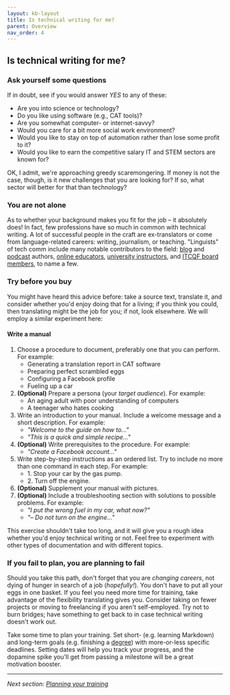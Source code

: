 ```yaml
---
layout: kb-layout
title: Is technical writing for me?
parent: Overview
nav_order: 4
---
```


## Is technical writing for me?

### Ask yourself some questions

If in doubt, see if you would answer *YES* to any of these:  

* Are you into science or technology?
* Do you like using software (e.g., CAT tools)?
* Are you somewhat computer- or internet-savvy?
* Would you care for a bit more social work environment?
* Would you like to stay on top of automation rather than lose some profit to it?
* Would you like to earn the competitive salary IT and STEM sectors are known for?

OK, I admit, we're approaching greedy scaremongering. If money is not the case, though, is it new challenges that you are looking for? If so, what sector will better for that than technology?  

### You are not alone

As to whether your background makes you fit for the job – it absolutely does! In fact, few professions have so much in common with technical writing. A lot of successful people in the craft are ex-translators or come from language-related careers: writing, journalism, or teaching. "Linguists" of tech comm include many notable contributors to the field: [blog](https://idratherbewriting.com/aboutme/) and [podcast](https://techwriterkoduje.pl/) authors, [online educators](https://www.udemy.com/user/ugurakinci/), [university instructors](https://www.vistula.edu.pl/o-nas/kadra/mgr-daniel-barrio-fierro/), and [ITCQF board members](https://itcqf.org/board/), to name a few.  

### Try before you buy

You might have heard this advice before: take a source text, translate it, and consider whether you'd enjoy doing that for a living; if you think you could, then translating might be the job for you; if not, look elsewhere. We will employ a similar experiment here:    

#### Write a manual

1. Choose a procedure to document, preferably one that you can perform. For example:
   * Generating a translation report in CAT software
   * Preparing perfect scrambled eggs
   * Configuring a Facebook profile
   * Fueling up a car
2. **(Optional)** Prepare a persona (your *target audience*). For example:
   * An aging adult with poor understanding of computers
   * A teenager who hates cooking
3. Write an introduction to your manual. Include a welcome message and a short description. For example:
   * *"Welcome to the guide on how to..."*
   * *"This is a quick and simple recipe..."*
4. **(Optional)** Write prerequisites to the procedure. For example:
   * *"Create a Facebook account..."*
5. Write step-by-step instructions as an ordered list. Try to include no more than one command in each step. For example:
   * 1\. Stop your car by the gas pump.
   * 2\. Turn off the engine.
6. **(Optional)** Supplement your manual with pictures.
7. **(Optional)** Include a troubleshooting section with solutions to possible problems. For example:
   * *"I put the wrong fuel in my car, what now?"*
   * *"– Do not turn on the engine..."*

This exercise shouldn't take too long, and it will give you a rough idea whether you'd enjoy technical writing or not. Feel free to experiment with other types of documentation and with different topics.  

### If you fail to plan, you are planning to fail

Should you take this path, don't forget that you are *changing careers*, not dying of hunger in search of a job (*hopefully!*). You don't have to put all your eggs in one basket. If you feel you need more time for training, take advantage of the flexibility translating gives you. Consider taking on fewer projects or moving to freelancing if you aren't self-employed. Try not to burn bridges; have something to get back to in case technical writing doesn't work out.  

Take some time to plan your training. Set short- (e.g. learning Markdown) and long-term goals (e.g. finishing a [degree](../../06-education/4-degrees/)) with more-or-less specific deadlines. Setting dates will help you track your progress, and the dopamine spike you'll get from passing a milestone will be a great motivation booster.  

---

*Next section: [Planning your training](../../03-planning-your-training/)*